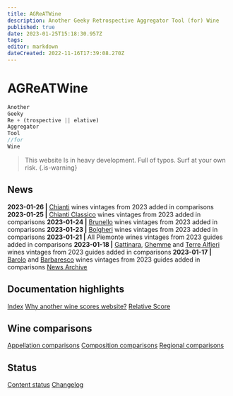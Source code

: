 ```yaml
---
title: AGReATWine
description: Another Geeky Retrospective Aggregator Tool (for) Wine
published: true
date: 2023-01-25T15:18:30.957Z
tags: 
editor: markdown
dateCreated: 2022-11-16T17:39:08.270Z
---
```


# AGReATWine
```javascript
Another
Geeky
Re + (trospective || elative)
Aggregator
Tool 
//for
Wine
```
> This website Is in heavy development. Full of typos. Surf at your own risk.
{.is-warning}

## News
**2023-01-26 |** [Chianti](/Appellations/Italy/Toscana/DOCG-Chianti.html) wines vintages from 2023 added in comparisons
**2023-01-25 |** [Chianti Classico](/Appellations/Italy/Toscana/DOCG-Chianti-Classico.html) wines vintages from 2023 added in comparisons
**2023-01-24 |** [Brunello](/Appellations/Italy/Toscana/DOCG-Brunello-Di-Montalcino.html) wines vintages from 2023 added in comparisons
**2023-01-23 |** [Bolgheri](/Appellations/Italy/Toscana/DOC-Bolgheri.html) wines vintages from 2023 added in comparisons
**2023-01-21 |** All Piemonte wines vintages from 2023 guides added in comparisons
**2023-01-18 |** [Gattinara](/Appellations/Italy/Piemonte/DOCG-Gattinara.html), [Ghemme](/Appellations/Italy/Piemonte/DOCG-Ghemme.html) and [Terre Alfieri](/Appellations/Italy/Piemonte/DOCG-Terre-Alfieri) wines vintages from 2023 guides added in comparisons
**2023-01-17 |** [Barolo](/Appellations/Italy/Piemonte/DOCG-Barolo.html) and [Barbaresco](/Appellations/Italy/Piemonte/DOCG-Barbaresco.html) wines vintages from 2023 guides added in comparisons
[News Archive](/Documentation/news-archive) 

## Documentation highlights
[Index](/Documentation/index)
[Why another wine scores website?](/Documentation/why-this-website)
[Relative Score](/Documentation/relative-score)

## Wine comparisons
[Appellation comparisons](/appellation-comparisons)
[Composition comparisons](/second-level-comparisons)
[Regional comparisons](/third-level-comparisons)

## Status
[Content status](/Documentation/status)
[Changelog](/Documentation/changelog)